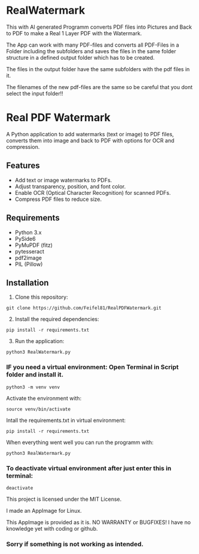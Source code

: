 # RealWatermark

This with AI generated Programm converts PDF files into Pictures and Back to PDF to make a Real 1 Layer PDF with the Watermark.

The App can work with many PDF-files and converts all PDF-Files in a Folder including the subfolders and saves the files in the same folder structure in a defined output folder which has to be created.

The files in the output folder have the same subfolders with the pdf files in it. 

The filenames of the new pdf-files are the same so be careful that you dont select the input folder!!
# Real PDF Watermark

A Python application to add watermarks (text or image) to PDF files, converts them into image and back to PDF with options for OCR and compression.

## Features
- Add text or image watermarks to PDFs.
- Adjust transparency, position, and font color.
- Enable OCR (Optical Character Recognition) for scanned PDFs.
- Compress PDF files to reduce size.

## Requirements
- Python 3.x
- PySide6
- PyMuPDF (fitz)
- pytesseract
- pdf2image
- PIL (Pillow)

## Installation

1. Clone this repository:
```
git clone https://github.com/Feifel81/RealPDFWatermark.git
```

2. Install the required dependencies:
```
pip install -r requirements.txt
```
    
3. Run the application:
```
python3 RealWatermark.py
```

### IF you need a virtual environment: Open Terminal in Script folder and install it.
```
python3 -m venv venv
```
Activate the environment with:
```
source venv/bin/activate
```
Intall the requirements.txt in virtual environment:
```
pip install -r requirements.txt
```
When everything went well you can run the programm with:
```
python3 RealWatermark.py
```
### To deactivate virtual environment after just enter this in terminal:
```
deactivate
```

This project is licensed under the MIT License. 


I made an AppImage for Linux.


This AppImage is provided as it is. NO WARRANTY or BUGFIXES!
I have no knowledge yet with coding or github. 

### Sorry if something is not working as intended.

